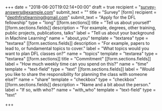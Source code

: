 +++
date = "2018-06-20T19:02:14+00:00"
draft = true
recipient = "survey-answers@example.com"
submit_text = ""
title = "Survey"
[form]
recipient = "depthfirstlearning@gmail.com"
submit_text = "Apply for the DFL fellowship"
type = "long"
[[form.sections]]
title = "Tell us about yourself"
[[form.sections.fields]]
description = "For example, degrees, other training, public projects, publications, talks"
label = "Tell us about your background in Machine Learning"
name = "about_you"
template = "textarea"
type = "textarea"
[[form.sections.fields]]
description = "For example, papers to lead to, or fundamental topics to cover."
label = "What topics would you want to plan DFL classes on?"
name = "topics"
template = "textarea"
type = "textarea"
[[form.sections]]
title = "Commitment"
[[form.sections.fields]]
label = "How much weekly time can you spend on this?"
name = "time"
template = "text-field"
type = "text"
[[form.sections.fields]]
label = "Would you like to share the responsibility for planning the class with someone else?"
name = "share"
template = "checkbox"
type = "checkbox"
[[form.sections.fields]]
description = "Name and a bit about the person."
label = "If so, with who?"
name = "with_who"
template = "text-field"
type = "text"

+++
